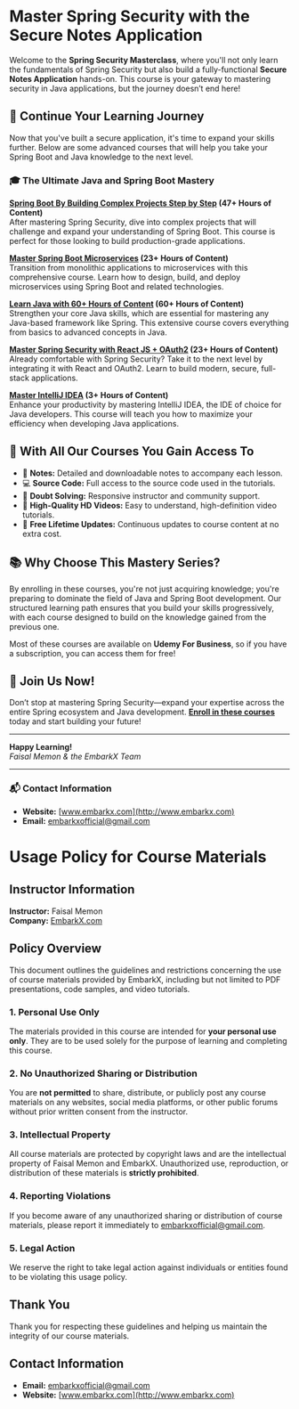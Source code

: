 # Master Spring Security with the Secure Notes Application

Welcome to the **Spring Security Masterclass**, where you'll not only learn the fundamentals of Spring Security but also build a fully-functional **Secure Notes Application** hands-on. This course is your gateway to mastering security in Java applications, but the journey doesn’t end here!

## 🚀 Continue Your Learning Journey

Now that you've built a secure application, it's time to expand your skills further. Below are some advanced courses that will help you take your Spring Boot and Java knowledge to the next level.

### 🎓 The Ultimate Java and Spring Boot Mastery

**[Spring Boot By Building Complex Projects Step by Step](https://link.embarkx.com/spring-boot) (47+ Hours of Content)**  
After mastering Spring Security, dive into complex projects that will challenge and expand your understanding of Spring Boot. This course is perfect for those looking to build production-grade applications.

**[Master Spring Boot Microservices](https://link.embarkx.com/microservices) (23+ Hours of Content)**  
Transition from monolithic applications to microservices with this comprehensive course. Learn how to design, build, and deploy microservices using Spring Boot and related technologies.

**[Learn Java with 60+ Hours of Content](http://link.embarkx.com/java) (60+ Hours of Content)**  
Strengthen your core Java skills, which are essential for mastering any Java-based framework like Spring. This extensive course covers everything from basics to advanced concepts in Java.

**[Master Spring Security with React JS + OAuth2](https://link.embarkx.com/spring-security) (23+ Hours of Content)**  
Already comfortable with Spring Security? Take it to the next level by integrating it with React and OAuth2. Learn to build modern, secure, full-stack applications.

**[Master IntelliJ IDEA](http://link.embarkx.com/intellij) (3+ Hours of Content)**  
Enhance your productivity by mastering IntelliJ IDEA, the IDE of choice for Java developers. This course will teach you how to maximize your efficiency when developing Java applications.

## 🌟 With All Our Courses You Gain Access To

- 📝 **Notes:** Detailed and downloadable notes to accompany each lesson.
- 💻 **Source Code:** Full access to the source code used in the tutorials.
- 🤔 **Doubt Solving:** Responsive instructor and community support.
- 🎥 **High-Quality HD Videos:** Easy to understand, high-definition video tutorials.
- 🔄 **Free Lifetime Updates:** Continuous updates to course content at no extra cost.

## 📚 Why Choose This Mastery Series?

By enrolling in these courses, you're not just acquiring knowledge; you're preparing to dominate the field of Java and Spring Boot development. Our structured learning path ensures that you build your skills progressively, with each course designed to build on the knowledge gained from the previous one.

Most of these courses are available on **Udemy For Business**, so if you have a subscription, you can access them for free!

## 🔗 Join Us Now!

Don’t stop at mastering Spring Security—expand your expertise across the entire Spring ecosystem and Java development. **[Enroll in these courses](https://link.embarkx.com/spring-boot)** today and start building your future!

---

**Happy Learning!**  
*Faisal Memon & the EmbarkX Team*

---

### 📬 Contact Information

- **Website:** [www.embarkx.com](http://www.embarkx.com)
- **Email:** [embarkxofficial@gmail.com](mailto:embarkxofficial@gmail.com)




# Usage Policy for Course Materials

## Instructor Information

**Instructor:** Faisal Memon  
**Company:** [EmbarkX.com](http://www.embarkx.com)

## Policy Overview

This document outlines the guidelines and restrictions concerning the use of course materials provided by EmbarkX, including but not limited to PDF presentations, code samples, and video tutorials.

### 1. Personal Use Only

The materials provided in this course are intended for **your personal use only**. They are to be used solely for the purpose of learning and completing this course.

### 2. No Unauthorized Sharing or Distribution

You are **not permitted** to share, distribute, or publicly post any course materials on any websites, social media platforms, or other public forums without prior written consent from the instructor.

### 3. Intellectual Property

All course materials are protected by copyright laws and are the intellectual property of Faisal Memon and EmbarkX. Unauthorized use, reproduction, or distribution of these materials is **strictly prohibited**.

### 4. Reporting Violations

If you become aware of any unauthorized sharing or distribution of course materials, please report it immediately to [embarkxofficial@gmail.com](mailto:embarkxofficial@gmail.com).

### 5. Legal Action

We reserve the right to take legal action against individuals or entities found to be violating this usage policy.

## Thank You

Thank you for respecting these guidelines and helping us maintain the integrity of our course materials.

## Contact Information

- **Email:** [embarkxofficial@gmail.com](mailto:embarkxofficial@gmail.com)
- **Website:** [www.embarkx.com](http://www.embarkx.com)
